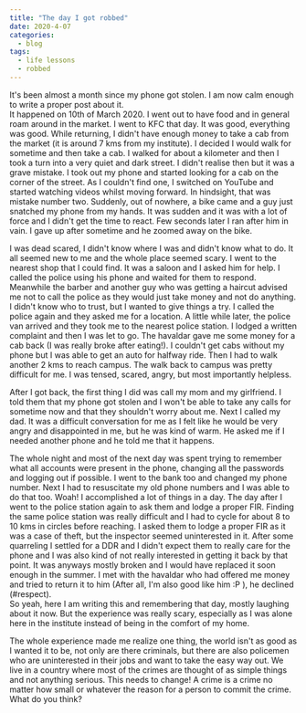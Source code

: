 ```yaml
---
title: "The day I got robbed"
date: 2020-4-07
categories:
  - blog
tags:
  - life lessons
  - robbed
---
```


It's been almost a month since my phone got stolen. I am now calm enough to write a proper post about it.  
It happened on 10th of March 2020. I went out to have food and in general roam around in the market. I went to KFC that day. It was good, everything was good. While returning, I didn't have enough money to take a cab from the market (it is around 7 kms from my institute). I decided I would walk for sometime and then take a cab. I walked for about a kilometer and then I took a turn into a very quiet and dark street. I didn't realise then but it was a grave mistake. I took out my phone and started looking for a cab on the corner of the street. As I couldn't find one, I switched on YouTube and started watching videos whilst moving forward. In hindsight, that was mistake number two. Suddenly, out of nowhere, a bike came and a guy just snatched my phone from my hands. It was sudden and it was with a lot of force and I didn't get the time to react. Few seconds later I ran after him in vain. I gave up after sometime and he zoomed away on the bike.

I was dead scared, I didn't know where I was and didn't know what to do. It all seemed new to me and the whole place seemed scary. I went to the nearest shop that I could find. It was a saloon and I asked him for help. I called the police using his phone and waited for them to respond. Meanwhile the barber and another guy who was getting a haircut advised me not to call the police as they would just take money and not do anything. I didn't know who to trust, but I wanted to give things a try. I called the police again and they asked me for a location. A little while later, the police van arrived and they took me to the nearest police station. I lodged a written complaint and then I was let to go. The havaldar gave me some money for a cab back (I was really broke after eating!). I couldn't get cabs without my phone but I was able to get an auto for halfway ride. Then I had to walk another 2 kms to reach campus. The walk back to campus was pretty difficult for me. I was tensed, scared, angry, but most importantly helpless.

After I got back, the first thing I did was call my mom and my girlfriend. I told them that my phone got stolen and I won't be able to take any calls for sometime now and that they shouldn't worry about me. Next I called my dad. It was a difficult conversation for me as I felt like he would be very angry and disappointed in me, but he was kind of warm. He asked me if I needed another phone and he told me that it happens.

The whole night and most of the next day was spent trying to remember what all accounts were present in the phone, changing all the passwords and logging out if possible. I went to the bank too and changed my phone number. Next I had to resuscitate my old phone numbers and I was able to do that too. Woah! I accomplished a lot of things in a day. The day after I went to the police station again to ask them and lodge a proper FIR. Finding the same police station was really difficult and I had to cycle for about 8 to 10 kms in circles before reaching. I asked them to lodge a proper FIR as it was a case of theft, but the inspector seemed uninterested in it. After some quarreling I settled for a DDR and I didn't expect them to really care for the phone and I was also kind of not really interested in getting it back by that point. It was anyways mostly broken and I would have replaced it soon enough in the summer. I met with the havaldar who had offered me money and tried to return it to him (After all, I'm also good like him :P ), he declined (#respect).  
So yeah, here I am writing this and remembering that day, mostly laughing about it now. But the experience was really scary, especially as I was alone here in the institute instead of being in the comfort of my home.

The whole experience made me realize one thing, the world isn't as good as I wanted it to be, not only are there criminals, but there are also policemen who are uninterested in their jobs and want to take the easy way out. We live in a country where most of the crimes are thought of as simple things and not anything serious. This needs to change! A crime is a crime no matter how small or whatever the reason for a person to commit the crime. What do you think?
